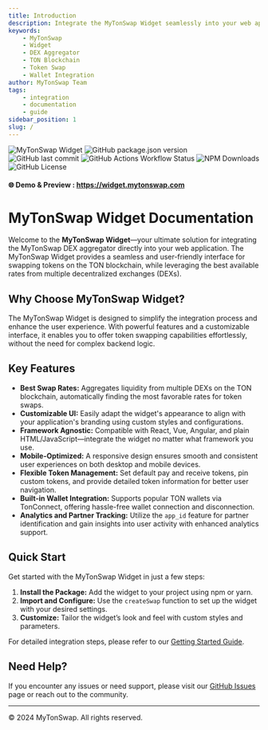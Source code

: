 ```yaml
---
title: Introduction
description: Integrate the MyTonSwap Widget seamlessly into your web application and enable token swaps with the best rates from multiple DEXs on the TON blockchain.
keywords:
    - MyTonSwap
    - Widget
    - DEX Aggregator
    - TON Blockchain
    - Token Swap
    - Wallet Integration
author: MyTonSwap Team
tags:
    - integration
    - documentation
    - guide
sidebar_position: 1
slug: /
---
```


![MyTonSwap Widget](/img/swap-banner.png)
![GitHub package.json version](https://img.shields.io/github/package-json/v/mytonswap/widget?style=for-the-badge&color=%230f904d)
![GitHub last commit](https://img.shields.io/github/last-commit/mytonswap/widget?style=for-the-badge&color=%230f904d)
![GitHub Actions Workflow Status](https://img.shields.io/github/actions/workflow/status/mytonswap/widget/main.yml?style=for-the-badge&color=%230f904d)
![NPM Downloads](https://img.shields.io/npm/dw/%40mytonswap%2Fwidget?style=for-the-badge&color=%230f904d)
![GitHub License](https://img.shields.io/github/license/mytonswap/widget?style=for-the-badge&color=%230f904d)

#### 🌐 Demo & Preview : https://widget.mytonswap.com

# MyTonSwap Widget Documentation

Welcome to the **MyTonSwap Widget**—your ultimate solution for integrating the MyTonSwap DEX aggregator directly into your web application. The MyTonSwap Widget provides a seamless and user-friendly interface for swapping tokens on the TON blockchain, while leveraging the best available rates from multiple decentralized exchanges (DEXs).

## Why Choose MyTonSwap Widget?

The MyTonSwap Widget is designed to simplify the integration process and enhance the user experience. With powerful features and a customizable interface, it enables you to offer token swapping capabilities effortlessly, without the need for complex backend logic.

## Key Features

-   **Best Swap Rates:** Aggregates liquidity from multiple DEXs on the TON blockchain, automatically finding the most favorable rates for token swaps.
-   **Customizable UI:** Easily adapt the widget's appearance to align with your application's branding using custom styles and configurations.
-   **Framework Agnostic:** Compatible with React, Vue, Angular, and plain HTML/JavaScript—integrate the widget no matter what framework you use.
-   **Mobile-Optimized:** A responsive design ensures smooth and consistent user experiences on both desktop and mobile devices.
-   **Flexible Token Management:** Set default pay and receive tokens, pin custom tokens, and provide detailed token information for better user navigation.
-   **Built-in Wallet Integration:** Supports popular TON wallets via TonConnect, offering hassle-free wallet connection and disconnection.
-   **Analytics and Partner Tracking:** Utilize the `app_id` feature for partner identification and gain insights into user activity with enhanced analytics support.

## Quick Start

Get started with the MyTonSwap Widget in just a few steps:

1. **Install the Package:** Add the widget to your project using npm or yarn.
2. **Import and Configure:** Use the `createSwap` function to set up the widget with your desired settings.
3. **Customize:** Tailor the widget’s look and feel with custom styles and parameters.

For detailed integration steps, please refer to our [Getting Started Guide](./getting-started.md).

## Need Help?

If you encounter any issues or need support, please visit our [GitHub Issues](https://github.com/mytonswap/widget/issues) page or reach out to the community.

---

© 2024 MyTonSwap. All rights reserved.
